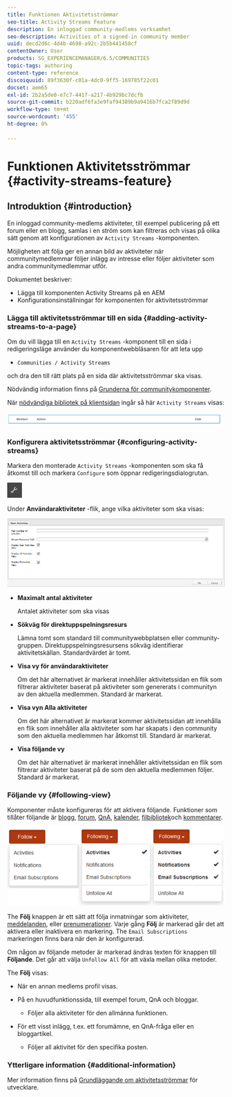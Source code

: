 ```yaml
---
title: Funktionen Aktivitetsströmmar
seo-title: Activity Streams Feature
description: En inloggad community-medlems verksamhet
seo-description: Activities of a signed-in community member
uuid: decd2d6c-4d4b-4698-a92c-2b5b441458cf
contentOwner: User
products: SG_EXPERIENCEMANAGER/6.5/COMMUNITIES
topic-tags: authoring
content-type: reference
discoiquuid: 89f3630f-c01a-4dc0-9ff5-169785f22c01
docset: aem65
exl-id: 2b2a5de0-e7c7-4417-a217-4b929bc7dcfb
source-git-commit: b220adf6fa3e9faf94389b9a9416b7fca2f89d9d
workflow-type: tm+mt
source-wordcount: '455'
ht-degree: 0%

---
```


# Funktionen Aktivitetsströmmar {#activity-streams-feature}

## Introduktion {#introduction}

En inloggad community-medlems aktiviteter, till exempel publicering på ett forum eller en blogg, samlas i en ström som kan filtreras och visas på olika sätt genom att konfigurationen av `Activity Streams` -komponenten.

Möjligheten att följa ger en annan bild av aktiviteter när communitymedlemmar följer inlägg av intresse eller följer aktiviteter som andra communitymedlemmar utför.

Dokumentet beskriver:

* Lägga till komponenten Activity Streams på en AEM
* Konfigurationsinställningar för komponenten för aktivitetsströmmar

### Lägga till aktivitetsströmmar till en sida {#adding-activity-streams-to-a-page}

Om du vill lägga till en `Activity Streams` -komponent till en sida i redigeringsläge använder du komponentwebbläsaren för att leta upp

* `Communities / Activity Streams`

och dra den till rätt plats på en sida där aktivitetsströmmar ska visas.

Nödvändig information finns på [Grunderna för communitykomponenter](/help/communities/basics.md).

När [nödvändiga bibliotek på klientsidan](/help/communities/essentials-activities.md#essentials-for-client-side) ingår så här `Activity Streams` visas:

![activity-streams](assets/activity-component.png)

### Konfigurera aktivitetsströmmar {#configuring-activity-streams}

Markera den monterade `Activity Streams` -komponenten som ska få åtkomst till och markera `Configure` som öppnar redigeringsdialogrutan.

![konfigurera](assets/configure-new.png)

Under **Användaraktiviteter** -flik, ange vilka aktiviteter som ska visas:

![användaraktiviteter](assets/user-activities.png)

* **Maximalt antal aktiviteter**

   Antalet aktiviteter som ska visas

* **Sökväg för direktuppspelningsresurs**

   Lämna tomt som standard till communitywebbplatsen eller community-gruppen. Direktuppspelningsresursens sökväg identifierar aktivitetskällan. Standardvärdet är tomt.

* **Visa vy för användaraktiviteter**

   Om det här alternativet är markerat innehåller aktivitetssidan en flik som filtrerar aktiviteter baserat på aktiviteter som genererats i communityn av den aktuella medlemmen. Standard är markerat.

* **Visa vyn Alla aktiviteter**

   Om det här alternativet är markerat kommer aktivitetssidan att innehålla en flik som innehåller alla aktiviteter som har skapats i den community som den aktuella medlemmen har åtkomst till. Standard är markerat.

* **Visa följande vy**

   Om det här alternativet är markerat innehåller aktivitetssidan en flik som filtrerar aktiviteter baserat på de som den aktuella medlemmen följer. Standard är markerat.

### Följande vy {#following-view}

Komponenter måste konfigureras för att aktivera följande. Funktioner som tillåter följande är [blogg](/help/communities/blog-feature.md), [forum](/help/communities/forum.md), [QnA](/help/communities/working-with-qna.md), [kalender](/help/communities/calendar.md), [filbibliotek](/help/communities/file-library.md)och [kommentarer](/help/communities/comments.md).

![följande vy](assets/following-activities.png)

The **Följ** knappen är ett sätt att följa inmatningar som aktiviteter, [meddelanden](/help/communities/notifications.md), eller [prenumerationer](/help/communities/subscriptions.md). Varje gång **Följ** är markerad går det att aktivera eller inaktivera en markering. The `Email Subscriptions` markeringen finns bara när den är konfigurerad.

Om någon av följande metoder är markerad ändras texten för knappen till **Följande**. Det går att välja `Unfollow All` för att växla mellan olika metoder.

The **Följ** visas:

* När en annan medlems profil visas.
* På en huvudfunktionssida, till exempel forum, QnA och bloggar.

   * Följer alla aktiviteter för den allmänna funktionen.

* För ett visst inlägg, t.ex. ett forumämne, en QnA-fråga eller en bloggartikel.

   * Följer all aktivitet för den specifika posten.

### Ytterligare information {#additional-information}

Mer information finns på [Grundläggande om aktivitetsströmmar](/help/communities/essentials-activities.md) för utvecklare.
